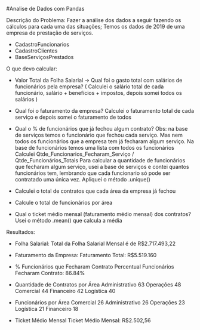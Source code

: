 #Analise de Dados com Pandas

Descrição do Problema: Fazer a análise dos dados a seguir fazendo os cálculos para cada uma das situações;
Temos os dados de 2019 de uma empresa de prestação de serviços. 
- CadastroFuncionarios
- CadastroClientes
- BaseServiçosPrestados

O que devo calcular:
- Valor Total da Folha Salarial -> Qual foi o gasto total com salários de funcionários pela empresa?
( Calculei o salário total de cada funcionário, salário + benefícios + impostos, depois somei todos os salários )

- Qual foi o faturamento da empresa?
Calculei o faturamento total de cada serviço e depois somei o faturamento de todos

- Qual o % de funcionários que já fechou algum contrato?
Obs: na base de serviços temos o funcionário que fechou cada serviço. Mas nem todos os funcionários que a empresa tem já fecharam algum serviço.
Na base de funcionários temos uma lista com todos os funcionários
Calculei Qtde_Funcionarios_Fecharam_Serviço / Qtde_Funcionários_Totais
Para calcular a quantidade de funcionários que fecharam algum serviço, usei a base de serviços e contei quantos funcionários tem, lembrando que cada funcionario só pode ser contratado uma única vez.
Apliquei o método .unique()

-  Calculei o total de contratos que cada área da empresa já fechou

-  Calcule o total de funcionários por área

-  Qual o ticket médio mensal (faturamento médio mensal) dos contratos?
Usei o método .mean() que calcula a média

Resultados:
- Folha Salarial:
Total da Folha Salarial Mensal é de R$2.717.493,22

- Faturamento da Empresa:
Faturamento Total: R$5.519.160

- % Funcionários que Fecharam Contrato
Percentual Funcionários Fecharam Contrato: 86.84%

- Quantidade de Contratos por Área
Administrativo    63
Operações         48
Comercial         44
Financeiro        42
Logística         40

- Funcionários por Área
Comercial         26
Administrativo    26
Operações         23
Logística         21
Financeiro        18

- Ticket Médio Mensal
Ticket Médio Mensal: R$2.502,56
